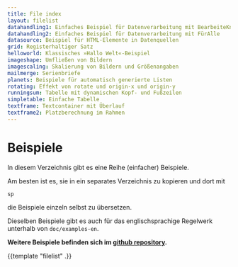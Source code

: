 ```yaml
---
title: File index
layout: filelist
datahandling1: Einfaches Beispiel für Datenverarbeitung mit BearbeiteKnoten
datahandling2: Einfaches Beispiel für Datenverarbeitung mit FürAlle
datasource: Beispiel für HTML-Elemente in Datenquellen
grid: Registerhaltiger Satz
helloworld: Klassisches »Hallo Welt«-Beispiel
imageshape: Umfließen von Bildern
imagescaling: Skalierung von Bildern und Größenangaben
mailmerge: Serienbriefe
planets: Beispiele für automatisch generierte Listen
rotating: Effekt von rotate und origin-x und origin-y
runningsum: Tabelle mit dynamischen Kopf- und Fußzeilen
simpletable: Einfache Tabelle
textframe: Textcontainer mit Überlauf
textframe2: Platzberechnung im Rahmen
---
```


Beispiele
=========

In diesem Verzeichnis gibt es eine Reihe (einfacher) Beispiele.

Am besten ist es, sie in ein separates Verzeichnis zu kopieren und dort mit

    sp

die Beispiele einzeln selbst zu übersetzen.

Dieselben Beispiele gibt es auch für das englischsprachige Regelwerk unterhalb von `doc/examples-en`.

**Weitere Beispiele befinden sich im [github repository](https://github.com/speedata/examples).**


{{template "filelist" .}}
